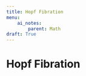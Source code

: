 ```yaml
---
title: Hopf Fibration
menu:
    ai_notes:
        parent: Math
draft: True
---
```

# Hopf Fibration
